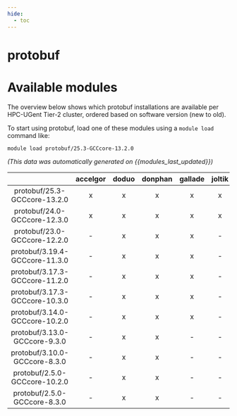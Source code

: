 ```yaml
---
hide:
  - toc
---
```


protobuf
========

# Available modules


The overview below shows which protobuf installations are available per HPC-UGent Tier-2 cluster, ordered based on software version (new to old).

To start using protobuf, load one of these modules using a `module load` command like:

```shell
module load protobuf/25.3-GCCcore-13.2.0
```

*(This data was automatically generated on {{modules_last_updated}})*  

| |accelgor|doduo|donphan|gallade|joltik|shinx|skitty|
| :---: | :---: | :---: | :---: | :---: | :---: | :---: | :---: |
|protobuf/25.3-GCCcore-13.2.0|x|x|x|x|x|x|x|
|protobuf/24.0-GCCcore-12.3.0|x|x|x|x|x|x|x|
|protobuf/23.0-GCCcore-12.2.0|-|x|x|x|-|x|-|
|protobuf/3.19.4-GCCcore-11.3.0|-|x|x|x|-|x|-|
|protobuf/3.17.3-GCCcore-11.2.0|-|x|x|x|-|-|-|
|protobuf/3.17.3-GCCcore-10.3.0|-|x|x|x|-|-|-|
|protobuf/3.14.0-GCCcore-10.2.0|-|x|x|x|-|-|-|
|protobuf/3.13.0-GCCcore-9.3.0|-|x|x|-|-|-|-|
|protobuf/3.10.0-GCCcore-8.3.0|-|x|x|-|-|-|-|
|protobuf/2.5.0-GCCcore-10.2.0|-|x|x|-|-|-|-|
|protobuf/2.5.0-GCCcore-8.3.0|-|x|x|-|-|-|-|
